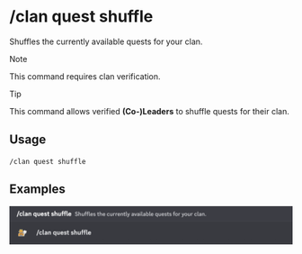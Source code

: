 # /clan quest shuffle

Shuffles the currently available quests for your clan.

> [!NOTE]
> This command requires clan verification.

> [!TIP]
> This command allows verified **(Co-)Leaders** to shuffle quests for their clan.

## Usage

```
/clan quest shuffle
```

## Examples

<img src="../../../_media/examples/clan/quest/shuffle-0.png" class="prettier" draggable="false">
